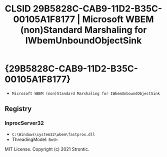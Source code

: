 ﻿---
title: "CLSID 29B5828C-CAB9-11D2-B35C-00105A1F8177 | Microsoft WBEM (non)Standard Marshaling for IWbemUnboundObjectSink"
excerpt: What is COM-Object CLSID 29B5828C-CAB9-11D2-B35C-00105A1F8177?
---

# {29B5828C-CAB9-11D2-B35C-00105A1F8177}

* `Microsoft WBEM (non)Standard Marshaling for IWbemUnboundObjectSink`

## Registry


### InprocServer32

* `C:\Windows\system32\wbem\fastprox.dll`
* ThreadingModel: `Both`

MIT License. Copyright (c) 2021 Strontic.


